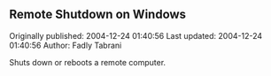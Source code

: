 ## Remote Shutdown on Windows 
Originally published: 2004-12-24 01:40:56 
Last updated: 2004-12-24 01:40:56 
Author: Fadly Tabrani 
 
Shuts down or reboots a remote computer.